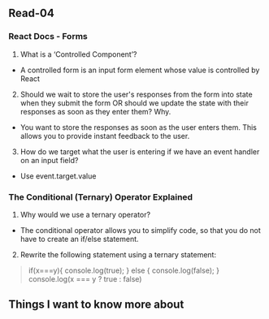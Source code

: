 
## Read-04

### React Docs - Forms
1. What is a ‘Controlled Component’?
- A controlled form is an input form element whose value is controlled by React
2. Should we wait to store the user's responses from the form into state when they submit the form OR should we update the state with their responses as soon as they enter them? Why.
- You want to store the responses as soon as the user enters them. This allows you to provide instant feedback to the user.
3. How do we target what the user is entering if we have an event handler on an input field?
- Use event.target.value

### The Conditional (Ternary) Operator Explained
1. Why would we use a ternary operator?
- The conditional operator allows you to simplify code, so that you do not have to create an if/else statement.
2. Rewrite the following statement using a ternary statement:
> if(x===y){
> console.log(true);
> } else {
> console.log(false);
> }
> console.log(x === y ? true : false)

## Things I want to know more about
